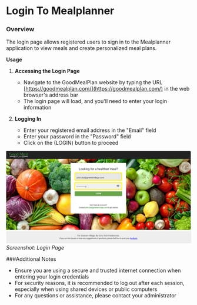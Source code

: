 # Login To Mealplanner 

### Overview
The login page allows registered users to sign in to the Mealplanner application to view meals and create personalized meal plans.

**Usage**

1. **Accessing the Login Page**
    - Navigate to the GoodMealPlan website by typing the URL [https://goodmealplan.com/](https://goodmealplan.com/) in the web browser's address bar
    - The login page will load, and you'll need to enter your login information

2. **Logging In**
    - Enter your registered email address in the "Email" field
    - Enter your password in the "Password" field
    - Click on the (LOGIN) button to proceed

![Login Page](./Mealplanner_Login.png)
*Screenshot: Login Page*

###Additional Notes
- Ensure you are using a secure and trusted internet connection when entering your login credentials
- For security reasons, it is recommended to log out after each session, especially when using shared devices or public computers
- For any questions or assistance, please contact your administrator
